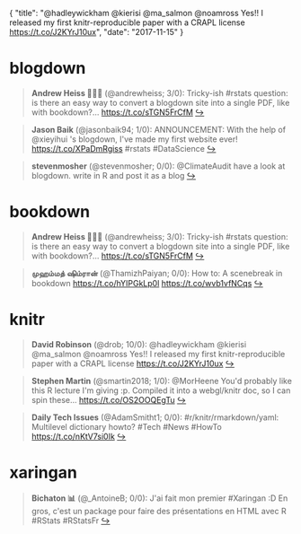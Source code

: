 {
  "title": "@hadleywickham @kierisi @ma_salmon @noamross Yes!! I released my first knitr-reproducible paper with a CRAPL license https://t.co/J2KYrJ10ux",
  "date": "2017-11-15"
}

# blogdown

> **Andrew Heiss 🍂🍁🍂** (@andrewheiss; 3/0): Tricky-ish #rstats question: is there an easy way to convert a blogdown site into a single PDF, like with bookdown?… https://t.co/sTGN5FrCfM  [&#8618;](https://twitter.com/xieyihui/status/930472045950857216)

<!-- -->


> **Jason Baik** (@jasonbaik94; 1/0): ANNOUNCEMENT: 
With the help of @xieyihui 's blogdown, I've made my first website ever! https://t.co/XPaDmRgiss  #rstats #DataScience  [&#8618;](https://twitter.com/xieyihui/status/930560461363392513)

<!-- -->


> **stevenmosher** (@stevenmosher; 0/0): @ClimateAudit have a look at  blogdown.  write in R and post it as a blog  [&#8618;](https://twitter.com/xieyihui/status/930590293958606848)

<!-- -->


# bookdown

> **Andrew Heiss 🍂🍁🍂** (@andrewheiss; 3/0): Tricky-ish #rstats question: is there an easy way to convert a blogdown site into a single PDF, like with bookdown?… https://t.co/sTGN5FrCfM  [&#8618;](https://twitter.com/xieyihui/status/930472045950857216)

<!-- -->


> **முஹம்மத் ஷிம்ரான்** (@ThamizhPaiyan; 0/0): How to: A scenebreak in bookdown https://t.co/hYIPGkLp0l https://t.co/wvb1vfNCqs  [&#8618;](https://twitter.com/xieyihui/status/930526167832154113)

<!-- -->


# knitr

> **David Robinson** (@drob; 10/0): @hadleywickham @kierisi @ma_salmon @noamross Yes!! I released my first knitr-reproducible paper with a CRAPL license https://t.co/J2KYrJ10ux  [&#8618;](https://twitter.com/xieyihui/status/930272908936654848)

<!-- -->


> **Stephen Martin** (@smartin2018; 1/0): @MorHeene You'd probably like this R lecture I'm giving :p. Compiled it into a webgl/knitr doc, so I can spin these… https://t.co/OS2OOQEgTu  [&#8618;](https://twitter.com/xieyihui/status/930479109523861506)

<!-- -->


> **Daily Tech Issues** (@AdamSmitht1; 0/0): #r/knitr/rmarkdown/yaml: Multilevel dictionary howto?
#Tech #News #HowTo
https://t.co/nKtV7si0Ik  [&#8618;](https://twitter.com/xieyihui/status/930402067461623808)

<!-- -->


# xaringan

> **Bichaton 📊** (@_AntoineB; 0/0): J'ai fait mon premier #Xaringan :D 
En gros, c'est un package pour faire des présentations en HTML avec R 
#RStats #RStatsFr  [&#8618;](https://twitter.com/xieyihui/status/930558502535401472)

<!-- -->


